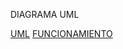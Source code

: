 DIAGRAMA UML

[UML](https://github.com/Cristiann-Paredes/Felinos/blob/master/UML%20FELINOS.pdf)
[FUNCIONAMIENTO](https://github.com/Cristiann-Paredes/Felinos/blob/master/UML%20FELINOS.pdf)
